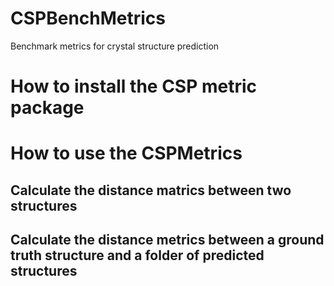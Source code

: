 # CSPBenchMetrics
Benchmark metrics for crystal structure prediction


# How to install the CSP metric package


# How to use the CSPMetrics


## Calculate the distance matrics between two structures





## Calculate the distance metrics between a ground truth structure and a folder of predicted structures


